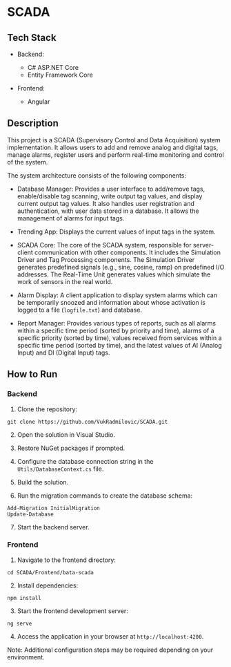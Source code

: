 # SCADA

## Tech Stack

- Backend:
  - C# ASP.NET Core
  - Entity Framework Core

- Frontend:
  - Angular

## Description

This project is a SCADA (Supervisory Control and Data Acquisition) system implementation. It allows users to add and remove analog and digital tags, manage alarms, register users and perform real-time monitoring and control of the system.

The system architecture consists of the following components:

- Database Manager: Provides a user interface to add/remove tags, enable/disable tag scanning, write output tag values, and display current output tag values. It also handles user registration and authentication, with user data stored in a database. It allows the management of alarms for input tags.

- Trending App: Displays the current values of input tags in the system.

- SCADA Core: The core of the SCADA system, responsible for server-client communication with other components. It includes the Simulation Driver and Tag Processing components. The Simulation Driver generates predefined signals (e.g., sine, cosine, ramp) on predefined I/O addresses. The Real-Time Unit generates values which simulate the work of sensors in the real world.

- Alarm Display: A client application to display system alarms which can be temporarily snoozed and information about whose activation is logged to a file (`logfile.txt`) and database.

- Report Manager: Provides various types of reports, such as all alarms within a specific time period (sorted by priority and time), alarms of a specific priority (sorted by time), values received from services within a specific time period (sorted by time), and the latest values of AI (Analog Input) and DI (Digital Input) tags.

## How to Run

### Backend

1. Clone the repository:
```
git clone https://github.com/VukRadmilovic/SCADA.git
```

2. Open the solution in Visual Studio.

3. Restore NuGet packages if prompted.

4. Configure the database connection string in the `Utils/DatabaseContext.cs` file.

5. Build the solution.

6. Run the migration commands to create the database schema:

```
Add-Migration InitialMigration
Update-Database
```

7. Start the backend server.

### Frontend

1. Navigate to the frontend directory:

```
cd SCADA/Frontend/bata-scada
```

2. Install dependencies:
```
npm install
```

3. Start the frontend development server:
```
ng serve
```

4. Access the application in your browser at `http://localhost:4200`.

Note: Additional configuration steps may be required depending on your environment.

